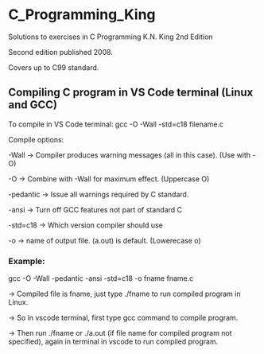 # C_Programming_King

Solutions to exercises in C Programming K.N. King 2nd Edition

Second edition published 2008.

Covers up to C99 standard.


## Compiling C program in VS Code terminal (Linux and GCC)


To compile in VS Code terminal: gcc -O -Wall -std=c18 filename.c

Compile options:

 -Wall -> Compiler produces warning messages (all in this case). (Use with -O)
 
 -O -> Combine with -Wall for maximum effect. (Uppercase O)
 
 -pedantic -> Issue all warnings required by C standard.
 
 -ansi -> Turn off GCC features not part of standard C
 
 -std=c18 -> Which version compiler should use
 
 -o -> name of output file. (a.out) is default. (Lowerecase o)


 ### Example:
 
 gcc -O -Wall -pedantic -ansi -std=c18 -o fname fname.c

 -> Compiled file is fname, just type ./fname to run compiled program in Linux.

 -> So in vscode terminal, first type gcc command to compile program.

 -> Then run ./fname or ./a.out (if file name for compiled program not specified), 
    again in terminal in vscode to run compiled program.

